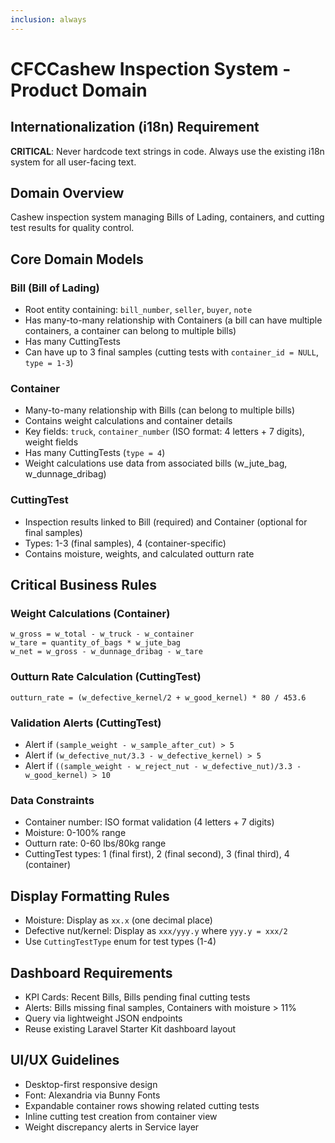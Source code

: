 ```yaml
---
inclusion: always
---
```


# CFCCashew Inspection System - Product Domain

## Internationalization (i18n) Requirement
**CRITICAL**: Never hardcode text strings in code. Always use the existing i18n system for all user-facing text.

## Domain Overview
Cashew inspection system managing Bills of Lading, containers, and cutting test results for quality control.

## Core Domain Models

### Bill (Bill of Lading)
- Root entity containing: `bill_number`, `seller`, `buyer`, `note`
- Has many-to-many relationship with Containers (a bill can have multiple containers, a container can belong to multiple bills)
- Has many CuttingTests
- Can have up to 3 final samples (cutting tests with `container_id = NULL`, `type = 1-3`)

### Container
- Many-to-many relationship with Bills (can belong to multiple bills)
- Contains weight calculations and container details
- Key fields: `truck`, `container_number` (ISO format: 4 letters + 7 digits), weight fields
- Has many CuttingTests (`type = 4`)
- Weight calculations use data from associated bills (w_jute_bag, w_dunnage_dribag)

### CuttingTest
- Inspection results linked to Bill (required) and Container (optional for final samples)
- Types: 1-3 (final samples), 4 (container-specific)
- Contains moisture, weights, and calculated outturn rate

## Critical Business Rules

### Weight Calculations (Container)
```
w_gross = w_total - w_truck - w_container
w_tare = quantity_of_bags * w_jute_bag
w_net = w_gross - w_dunnage_dribag - w_tare
```

### Outturn Rate Calculation (CuttingTest)
```
outturn_rate = (w_defective_kernel/2 + w_good_kernel) * 80 / 453.6
```

### Validation Alerts (CuttingTest)
- Alert if `(sample_weight - w_sample_after_cut) > 5`
- Alert if `(w_defective_nut/3.3 - w_defective_kernel) > 5`
- Alert if `((sample_weight - w_reject_nut - w_defective_nut)/3.3 - w_good_kernel) > 10`

### Data Constraints
- Container number: ISO format validation (4 letters + 7 digits)
- Moisture: 0-100% range
- Outturn rate: 0-60 lbs/80kg range
- CuttingTest types: 1 (final first), 2 (final second), 3 (final third), 4 (container)

## Display Formatting Rules
- Moisture: Display as `xx.x` (one decimal place)
- Defective nut/kernel: Display as `xxx/yyy.y` where `yyy.y = xxx/2`
- Use `CuttingTestType` enum for test types (1-4)

## Dashboard Requirements
- KPI Cards: Recent Bills, Bills pending final cutting tests
- Alerts: Bills missing final samples, Containers with moisture > 11%
- Query via lightweight JSON endpoints
- Reuse existing Laravel Starter Kit dashboard layout

## UI/UX Guidelines
- Desktop-first responsive design
- Font: Alexandria via Bunny Fonts
- Expandable container rows showing related cutting tests
- Inline cutting test creation from container view
- Weight discrepancy alerts in Service layer